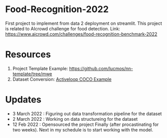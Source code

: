 # Food-Recognition-2022
First project to implement from data 2 deployment on streamlit.
This project is related to AIcrowd challenge for food detection.
Link: https://www.aicrowd.com/challenges/food-recognition-benchmark-2022

# Resources
1. Project Template Example: https://github.com/lucmos/nn-template/tree/mwe 
2. Dataset Conversion: [Activeloop COCO Example](https://github.com/activeloopai/examples/blob/main/coco/upload_coco.ipynb)

# Updates
* 3 March 2022 : Figuring out data transformation pipeline for the dataset
* 2 March 2022 : Working on data structureing for the dataset
* 12 Feb 2022 : Opensourced the project Finally (after procastinating for two weeks). Next in my schedule is to start working with the model.
